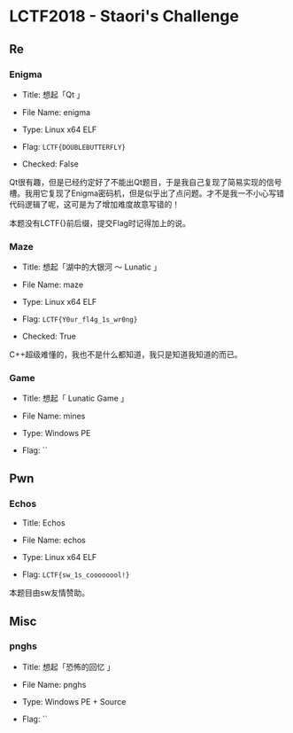 # LCTF2018 - Staori's Challenge

## Re

### Enigma

* Title: 想起「Qt 」
* File Name: enigma
* Type: Linux x64 ELF

* Flag: `LCTF{DOUBLEBUTTERFLY}`
* Checked: False

Qt很有趣，但是已经约定好了不能出Qt题目，于是我自己复现了简易实现的信号槽。我用它复现了Enigma密码机，但是似乎出了点问题。才不是我一不小心写错代码逻辑了呢，这可是为了增加难度故意写错的！

本题没有LCTF{}前后缀，提交Flag时记得加上的说。

### Maze

* Title: 想起「湖中的大银河 ～ Lunatic 」
* File Name: maze
* Type: Linux x64 ELF

* Flag: `LCTF{Y0ur_fl4g_1s_wr0ng}`
* Checked: True

C++超级难懂的，我也不是什么都知道，我只是知道我知道的而已。

### Game

* Title: 想起「 Lunatic Game 」
* File Name: mines
* Type: Windows PE

* Flag: ``


## Pwn

### Echos

* Title: Echos
* File Name: echos
* Type: Linux x64 ELF

* Flag: `LCTF{sw_1s_coooooool!}`

本题目由sw友情赞助。

## Misc

### pnghs

* Title: 想起「恐怖的回忆 」
* File Name: pnghs
* Type: Windows PE + Source

* Flag: ``


